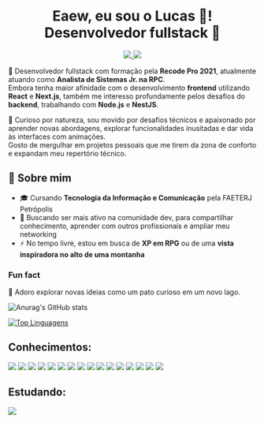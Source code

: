 <h1 align="center">Eaew, eu sou o Lucas 👋! <br> Desenvolvedor fullstack 🦆</h1>
<p align="center">
  <a href="https://br.linkedin.com/in/lucas-braz-dutra">
    <img src="https://img.shields.io/badge/LinkedIn-0077B5?style=for-the-badge&logo=linkedin&logoColor=white"/>
  </a>
  <a href="https://www.instagram.com/tchubiross/">
   <img src="https://img.shields.io/badge/Instagram-E4405F?style=for-the-badge&logo=instagram&logoColor=white"/>
  </a>
</p>

🎯 Desenvolvedor fullstack com formação pela **Recode Pro 2021**, atualmente atuando como **Analista de Sistemas Jr. na RPC**.  
Embora tenha maior afinidade com o desenvolvimento **frontend** utilizando **React** e **Next.js**, também me interesso profundamente pelos desafios do **backend**, trabalhando com **Node.js** e **NestJS**.

🚀 Curioso por natureza, sou movido por desafios técnicos e apaixonado por aprender novas abordagens, explorar funcionalidades inusitadas e dar vida às interfaces com animações.  
Gosto de mergulhar em projetos pessoais que me tirem da zona de conforto e expandam meu repertório técnico.

## 🌱 Sobre mim

- 🎓 Cursando **Tecnologia da Informação e Comunicação** pela FAETERJ Petrópolis  
- 🤝 Buscando ser mais ativo na comunidade dev, para compartilhar conhecimento, aprender com outros profissionais e ampliar meu networking  
- ⚡ No tempo livre, estou em busca de **XP em RPG** ou de uma **vista inspiradora no alto de uma montanha**

### Fun fact  
🦆 Adoro explorar novas ideias como um pato curioso em um novo lago.


![Anurag's GitHub stats](https://github-readme-stats.vercel.app/api?username=Lucas-Braz7x&show_icons=true&theme=radical)


[![Top Linguagens](https://github-readme-stats.vercel.app/api/top-langs/?username=Lucas-Braz7x&layout=compact&theme=dracula)](https://github.com/anuraghazra/github-readme-stats)

<h2>Conhecimentos: </h2>
<p>
  <img src="https://img.shields.io/badge/Git-F05032?style=for-the-badge&logo=git&logoColor=white">
  <img src="https://img.shields.io/badge/GitHub-100000?style=for-the-badge&logo=github&logoColor=white">
  <img src="https://img.shields.io/badge/HTML5-E34F26?style=for-the-badge&logo=html5&logoColor=white">
  <img src="https://img.shields.io/badge/CSS3-1572B6?style=for-the-badge&logo=css3&logoColor=white">
  <img src="https://img.shields.io/badge/JavaScript-F7DF1E?style=for-the-badge&logo=javascript&logoColor=black">
  <img src="https://img.shields.io/badge/MongoDB-4EA94B?style=for-the-badge&logo=mongodb&logoColor=white">
  <img src="https://img.shields.io/badge/Bootstrap-563D7C?style=for-the-badge&logo=bootstrap&logoColor=white">
  <img src="https://img.shields.io/badge/jQuery-0769AD?style=for-the-badge&logo=jquery&logoColor=white">
  <img src="https://img.shields.io/badge/React-20232A?style=for-the-badge&logo=react&logoColor=61DAFB">
  <img src="https://img.shields.io/badge/MySQL-00000F?style=for-the-badge&logo=mysql&logoColor=white">
  <img src="https://img.shields.io/badge/Java-ED8B00?style=for-the-badge&logo=java&logoColor=white">
  <img src="https://img.shields.io/badge/Sass-CC6699?style=for-the-badge&logo=sass&logoColor=white">
  <img src="https://img.shields.io/badge/TypeScript-007ACC?style=for-the-badge&logo=typescript&logoColor=white">
  <img src="https://img.shields.io/badge/Node.js-43853D?style=for-the-badge&logo=node-dot-js&logoColor=white"> 
  <img src="https://img.shields.io/badge/Next-black?style=for-the-badge&logo=next.js&logoColor=white"> 
  <img src="https://img.shields.io/badge/PostgreSQL-000?style=for-the-badge&logo=postgresql">
</p>

<h2>Estudando: </h2>
<p>
  <img src="https://img.shields.io/badge/AWS-000.svg?style=for-the-badge&logo=amazon-aws&logoColor=white">
</p>
